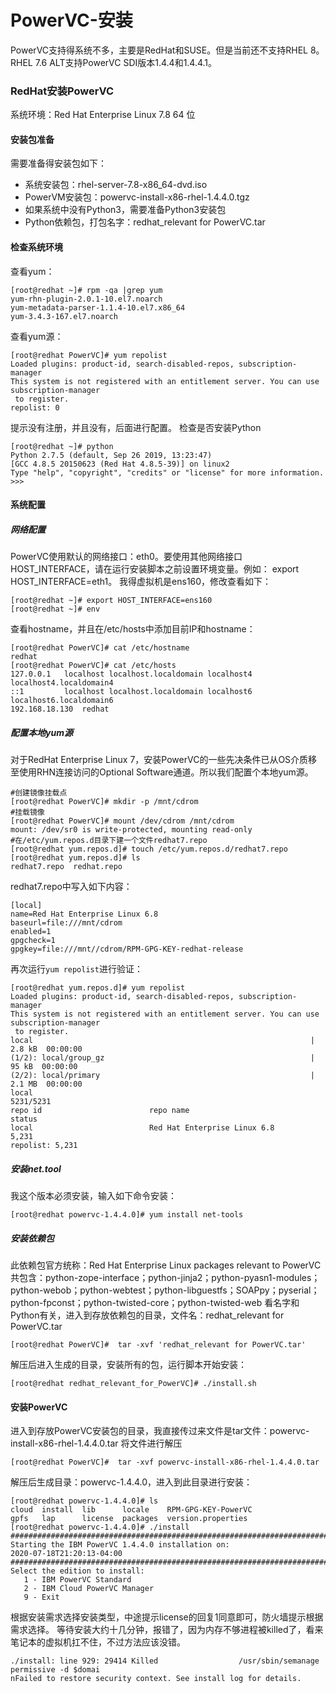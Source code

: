 # PowerVC-安装
PowerVC支持得系统不多，主要是RedHat和SUSE。但是当前还不支持RHEL 8。RHEL 7.6 ALT支持PowerVC SDI版本1.4.4和1.4.4.1。
### RedHat安装PowerVC
系统环境：Red Hat Enterprise Linux 7.8 64 位
#### 安装包准备
需要准备得安装包如下：
- 系统安装包：rhel-server-7.8-x86_64-dvd.iso
- PowerVM安装包：powervc-install-x86-rhel-1.4.4.0.tgz
- 如果系统中没有Python3，需要准备Python3安装包
- Python依赖包，打包名字：redhat_relevant for PowerVC.tar

#### 检查系统环境
查看yum：
```
[root@redhat ~]# rpm -qa |grep yum
yum-rhn-plugin-2.0.1-10.el7.noarch
yum-metadata-parser-1.1.4-10.el7.x86_64
yum-3.4.3-167.el7.noarch
```
查看yum源：
```
[root@redhat PowerVC]# yum repolist
Loaded plugins: product-id, search-disabled-repos, subscription-manager
This system is not registered with an entitlement server. You can use subscription-manager
 to register.
repolist: 0
```
提示没有注册，并且没有，后面进行配置。
检查是否安装Python
```
[root@redhat ~]# python
Python 2.7.5 (default, Sep 26 2019, 13:23:47) 
[GCC 4.8.5 20150623 (Red Hat 4.8.5-39)] on linux2
Type "help", "copyright", "credits" or "license" for more information.
>>> 
```
#### 系统配置
##### 网络配置
PowerVC使用默认的网络接口：eth0。要使用其他网络接口HOST_INTERFACE，请在运行安装脚本之前设置环境变量。例如： export HOST_INTERFACE=eth1。
我得虚拟机是ens160，修改查看如下：
```
[root@redhat ~]# export HOST_INTERFACE=ens160
[root@redhat ~]# env
```
查看hostname，并且在/etc/hosts中添加目前IP和hostname：
```
[root@redhat PowerVC]# cat /etc/hostname
redhat
[root@redhat PowerVC]# cat /etc/hosts
127.0.0.1   localhost localhost.localdomain localhost4 localhost4.localdomain4
::1         localhost localhost.localdomain localhost6 localhost6.localdomain6
192.168.18.130	redhat
```
##### 配置本地yum源
对于RedHat Enterprise Linux 7，安装PowerVC的一些先决条件已从OS介质移至使用RHN连接访问的Optional Software通道。所以我们配置个本地yum源。
```
#创建镜像挂载点
[root@redhat PowerVC]# mkdir -p /mnt/cdrom
#挂载镜像
[root@redhat PowerVC]# mount /dev/cdrom /mnt/cdrom
mount: /dev/sr0 is write-protected, mounting read-only
#在/etc/yum.repos.d目录下建一个文件redhat7.repo
[root@redhat yum.repos.d]# touch /etc/yum.repos.d/redhat7.repo
[root@redhat yum.repos.d]# ls
redhat7.repo  redhat.repo
```
redhat7.repo中写入如下内容：
```
[local]
name=Red Hat Enterprise Linux 6.8
baseurl=file:///mnt/cdrom
enabled=1
gpgcheck=1
gpgkey=file:///mnt//cdrom/RPM-GPG-KEY-redhat-release
```
再次运行`yum repolist`进行验证：
```
[root@redhat yum.repos.d]# yum repolist
Loaded plugins: product-id, search-disabled-repos, subscription-manager
This system is not registered with an entitlement server. You can use subscription-manager
 to register.
local                                                              | 2.8 kB  00:00:00     
(1/2): local/group_gz                                              |  95 kB  00:00:00     
(2/2): local/primary                                               | 2.1 MB  00:00:00     
local                                                                           5231/5231
repo id                        repo name                                            status
local                          Red Hat Enterprise Linux 6.8                         5,231
repolist: 5,231
```
##### 安装net.tool
我这个版本必须安装，输入如下命令安装：
```
[root@redhat powervc-1.4.4.0]# yum install net-tools
```
##### 安装依赖包
此依赖包官方统称：Red Hat Enterprise Linux packages relevant to PowerVC
共包含：python-zope-interface；python-jinja2；python-pyasn1-modules；python-webob；python-webtest；python-libguestfs；SOAPpy；pyserial；python-fpconst；python-twisted-core；python-twisted-web
看名字和Python有关，进入到存放依赖包的目录，文件名：redhat_relevant for PowerVC.tar
```
[root@redhat PowerVC]#  tar -xvf 'redhat_relevant for PowerVC.tar'
```
解压后进入生成的目录，安装所有的包，运行脚本开始安装：
```
[root@redhat redhat_relevant_for_PowerVC]# ./install.sh
```
#### 安装PowerVC
进入到存放PowerVC安装包的目录，我直接传过来文件是tar文件：powervc-install-x86-rhel-1.4.4.0.tar
将文件进行解压
```
[root@redhat PowerVC]#  tar -xvf powervc-install-x86-rhel-1.4.4.0.tar
```
解压后生成目录：powervc-1.4.4.0，进入到此目录进行安装：
```
[root@redhat powervc-1.4.4.0]# ls
cloud  install  lib      locale    RPM-GPG-KEY-PowerVC
gpfs   lap      license  packages  version.properties
[root@redhat powervc-1.4.4.0]# ./install
################################################################################
Starting the IBM PowerVC 1.4.4.0 installation on:
2020-07-18T21:20:13-04:00
################################################################################
Select the edition to install:
   1 - IBM PowerVC Standard
   2 - IBM Cloud PowerVC Manager 
   9 - Exit
```
根据安装需求选择安装类型，中途提示license的回复1同意即可，防火墙提示根据需求选择。
等待安装大约十几分钟，报错了，因为内存不够进程被killed了，看来笔记本的虚拟机扛不住，不过方法应该没错。
```
./install: line 929: 29414 Killed                  /usr/sbin/semanage permissive -d $domai
nFailed to restore security context. See install log for details.
```
